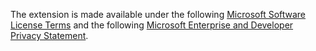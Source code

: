 The extension is made available under the following [Microsoft Software License Terms](https://go.microsoft.com/fwlink/?linkid=837447) and the following [Microsoft Enterprise and Developer Privacy Statement](https://go.microsoft.com/fwlink/?linkid=837448).
